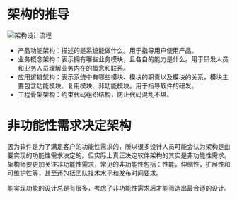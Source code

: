# 架构的推导

![架构设计流程](https://assets.ng-tech.icu/item/20230418155906.png)

- 产品功能架构：描述的是系统能做什么。用于指导用户使用产品。
- 业务概念架构：表示拥有哪些业务模块，且各自的能力是什么。用于研发人员和业务人员理解业务内在的概念和联系。
- 应用逻辑架构：表示系统中有哪些模块、模块的职责以及模块的关系，模块主要包含功能模块、复用模块、非功能模块。用于指导软件的研发。
- 工程骨架架构：约束代码组织结构，防止代码混乱不堪。

# 非功能性需求决定架构

因为软件是为了满足客户的功能性需求的，所以很多设计人员可能会认为架构是由要实现的功能性需求决定的。但实际上真正决定软件架构的其实是非功能性需求。架构师要更加关注非功能性需求，常见的非功能性包括：性能，伸缩性，扩展性和可维护性等，甚至还包括团队技术水平和发布时间要求。

能实现功能的设计总是有很多，考虑了非功能性需求后才能筛选出最合适的设计。
